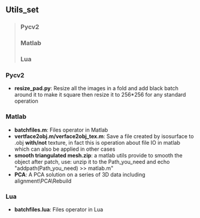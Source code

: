## Utils_set

> ### Pycv2  
> ### Matlab  
> ### Lua  

### Pycv2

+ **resize_pad.py**: Resize all the images in a fold and add black batch around it to make it square then resize it to 256*256 for any standard operation  

### Matlab

+ **batchfiles.m**: Files operator in Matlab  
+ **vertface2obj.m/verface2obj_tex.m**: Save a file created by isosurface to .obj __with/not__ texture, in fact this is operation about file IO in matlab which can also be applied in other cases  
+ **smooth triangulated mesh.zip**: a matlab utils provide to smooth the object after patch, use: unzip it to the Path_you_need and echo "addpath(Path_you_need) >> matlab.m"  
+ **PCA**: A PCA solution on a series of 3D data including alignment\PCA\Rebuild  
### Lua

+ **batchfiles.lua**: Files operator in Lua  
